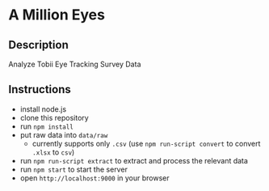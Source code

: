 # A Million Eyes

## Description

Analyze Tobii Eye Tracking Survey Data

## Instructions

* install node.js
* clone this repository
* run `npm install`
* put raw data into `data/raw`
  * currently supports only `.csv` (use `npm run-script convert` to convert `.xlsx` to `csv`)
* run `npm run-script extract` to extract and process the relevant data
* run `npm start` to start the server
* open `http://localhost:9000` in your browser
